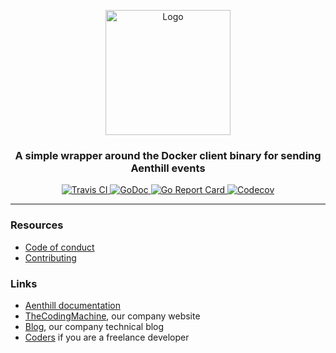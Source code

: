 <p align="center">
    <img src="https://user-images.githubusercontent.com/8983173/41091498-f58de40c-6a46-11e8-980d-997f0c62d9aa.png" alt="Logo" width="200" height="200" />
</p>
<h3 align="center">A simple wrapper around the Docker client binary for sending Aenthill events</h3>
<p align="center">
    <a href="https://travis-ci.org/aenthill/docker">
        <img src="https://travis-ci.org/aenthill/docker.svg?branch=master" alt="Travis CI">
    </a>
    <a href="https://godoc.org/github.com/aenthill/docker">
        <img src="https://godoc.org/github.com/aenthill/docker?status.svg" alt="GoDoc">
    </a>
    <a href="https://goreportcard.com/report/aenthill/docker">
        <img src="https://goreportcard.com/badge/github.com/aenthill/docker" alt="Go Report Card">
    </a>
    <a href="https://codecov.io/gh/aenthill/docker/branch/master">
        <img src="https://codecov.io/gh/aenthill/docker/branch/master/graph/badge.svg" alt="Codecov">
    </a>
</p>

---

### Resources

* [Code of conduct](.github/CODE_OF_CONDUCT.md)
* [Contributing](.github/CONTRIBUTING.md)

### Links

* [Aenthill documentation](https://aenthill.github.io/)
* [TheCodingMachine](https://www.thecodingmachine.com/), our company website
* [Blog](https://thecodingmachine.io/), our company technical blog
* [Coders](https://coders.thecodingmachine.com/) if you are a freelance developer